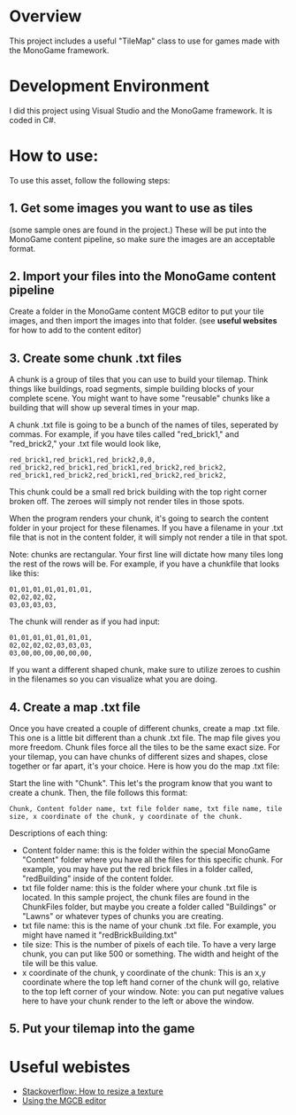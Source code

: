 # Overview

This project includes a useful "TileMap" class to use for games made with the MonoGame framework. 

# Development Environment

I did this project using Visual Studio and the MonoGame framework. It is coded in C#.

# How to use:

To use this asset, follow the following steps:

## 1. Get some images you want to use as tiles
(some sample ones are found in the project.) These will be put into the MonoGame content pipeline, so make sure the images are an acceptable format.

## 2. Import your files into the MonoGame content pipeline
Create a folder in the MonoGame content MGCB editor to put your tile images, and then import the images into that folder. (see **useful websites** for how to add to the content editor)

## 3. Create some chunk .txt files
A chunk is a group of tiles that you can use to build your tilemap. Think things like buildings, road segments, simple building blocks of your complete scene. You might want to have some "reusable" chunks like a building that will show up several times in your map.

A chunk .txt file is going to be a bunch of the names of tiles, seperated by commas. For example, if you have tiles called "red_brick1," and "red_brick2," your .txt file would look like,
```
red_brick1,red_brick1,red_brick2,0,0,
red_brick2,red_brick1,red_brick1,red_brick2,red_brick2,
red_brick1,red_brick2,red_brick1,red_brick2,red_brick2,
```
This chunk could be a small red brick building with the top right corner broken off. The zeroes will simply not render tiles in those spots. 
  
When the program renders your chunk, it's going to search the content folder in your project for these filenames. If you have a filename in your .txt file that is not in the content folder, it will simply not render a tile in that spot.

Note: chunks are rectangular. Your first line will dictate how many tiles long the rest of the rows will be. For example, if you have a chunkfile that looks like this:
```
01,01,01,01,01,01,01,
02,02,02,02,
03,03,03,03,
```
The chunk will render as if you had input:
```
01,01,01,01,01,01,01,
02,02,02,02,03,03,03,
03,00,00,00,00,00,00,
```
If you want a different shaped chunk, make sure to utilize zeroes to cushin in the filenames so you can visualize what you are doing. 
 
## 4. Create a map .txt file
Once you have created a couple of different chunks, create a map .txt file. This one is a little bit different than a chunk .txt file. The map file gives you more freedom. Chunk files force all the tiles to be the same exact size. For your tilemap, you can have chunks of different sizes and shapes, close together or far apart, it's your choice. Here is how you do the map .txt file:

Start the line with "Chunk". This let's the program know that you want to create a chunk. Then, the file follows this format:
```
Chunk, Content folder name, txt file folder name, txt file name, tile size, x coordinate of the chunk, y coordinate of the chunk.
```
Descriptions of each thing:
- Content folder name: this is the folder within the special MonoGame "Content" folder where you have all the files for this specific chunk. For example, you may have put the red brick files in a folder called, "redBuilding" inside of the content folder.
- txt file folder name: this is the folder where your chunk .txt file is located. In this sample project, the chunk files are found in the ChunkFiles folder, but maybe you create a folder called "Buildings" or "Lawns" or whatever types of chunks you are creating.
- txt file name: this is the name of your chunk .txt file. For example, you might have named it "redBrickBuilding.txt"
- tile size: This is the number of pixels of each tile. To have a very large chunk, you can put like 500 or something. The width and height of the tile will be this value.
- x coordinate of the chunk, y coordinate of the chunk: This is an x,y coordinate where the top left hand corner of the chunk will go, relative to the top left corner of your window. Note: you can put negative values here to have your chunk render to the left or above the window.

## 5. Put your tilemap into the game

# Useful webistes
* [Stackoverflow: How to resize a texture](https://stackoverflow.com/questions/4349590/resize-and-load-a-texture2d-in-xna)
* [Using the MGCB editor](https://docs.monogame.net/articles/content/using_mgcb_editor.html)
